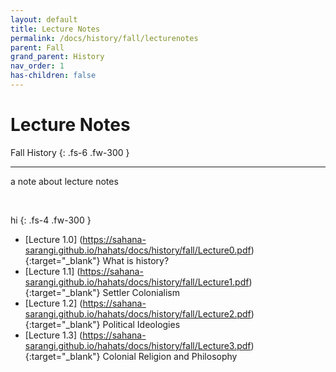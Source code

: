 ```yaml
---
layout: default
title: Lecture Notes
permalink: /docs/history/fall/lecturenotes
parent: Fall
grand_parent: History
nav_order: 1
has-children: false
---
```


# Lecture Notes

Fall History
{: .fs-6 .fw-300 }

---
a note about lecture notes

<br>

hi
{: .fs-4 .fw-300 }

- [Lecture 1.0] (https://sahana-sarangi.github.io/hahats/docs/history/fall/Lecture0.pdf){:target="_blank"} What is history?
- [Lecture 1.1] (https://sahana-sarangi.github.io/hahats/docs/history/fall/Lecture1.pdf){:target="_blank"} Settler Colonialism
- [Lecture 1.2] (https://sahana-sarangi.github.io/hahats/docs/history/fall/Lecture2.pdf){:target="_blank"} Political Ideologies
- [Lecture 1.3] (https://sahana-sarangi.github.io/hahats/docs/history/fall/Lecture3.pdf){:target="_blank"} Colonial Religion and Philosophy
